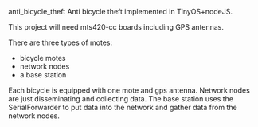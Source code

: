anti_bicycle_theft
Anti bicycle theft implemented in TinyOS+nodeJS. 

This project will need mts420-cc boards including GPS antennas. 

There are three types of motes:
- bicycle motes
- network nodes
- a base station

Each bicycle is equipped with one mote and gps antenna. Network nodes are just disseminating and collecting data. The base station uses the SerialForwarder to put data into the network and gather data from the network nodes. 
